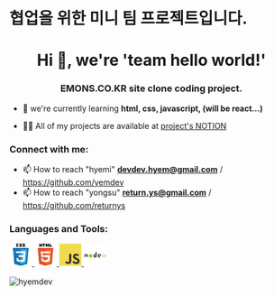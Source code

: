 # 협업을 위한 미니 팀 프로젝트입니다.

<h1 align="center">Hi 👋, we're 'team hello world!'</h1>
<h3 align="center">EMONS.CO.KR site clone coding project.</h3>


- 🌱 we're currently learning **html, css, javascript, (will be react...)**

- 👨‍💻 All of my projects are available at [project's NOTION](https://www.notion.so/hyem-s-dev-STUDY-75ffe819c7534a049b59871e6fe17dd4?pvs=4)


<h3 align="left">Connect with me:</h3>
<p align="left">

- 📫 How to reach "hyemi" **devdev.hyem@gmail.com** / https://github.com/yemdev 
- 📫 How to reach "yongsu" **return.ys@gmail.com** / https://github.com/returnys 

</p>

<h3 align="left">Languages and Tools:</h3>
<p align="left"> <a href="https://www.w3schools.com/css/" target="_blank" rel="noreferrer"> <img src="https://raw.githubusercontent.com/devicons/devicon/master/icons/css3/css3-original-wordmark.svg" alt="css3" width="40" height="40"/> </a> <a href="https://www.w3.org/html/" target="_blank" rel="noreferrer"> <img src="https://raw.githubusercontent.com/devicons/devicon/master/icons/html5/html5-original-wordmark.svg" alt="html5" width="40" height="40"/> </a> <a href="https://developer.mozilla.org/en-US/docs/Web/JavaScript" target="_blank" rel="noreferrer"> <img src="https://raw.githubusercontent.com/devicons/devicon/master/icons/javascript/javascript-original.svg" alt="javascript" width="40" height="40"/> </a> <a href="https://nodejs.org" target="_blank" rel="noreferrer"> <img src="https://raw.githubusercontent.com/devicons/devicon/master/icons/nodejs/nodejs-original-wordmark.svg" alt="nodejs" width="40" height="40"/> </a> </p>

<p><img align="center" src="https://github-readme-stats.vercel.app/api/top-langs?username=hyemdev&show_icons=true&locale=en&layout=compact" alt="hyemdev" /></p>
